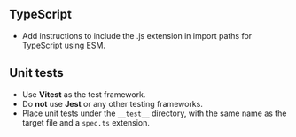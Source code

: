 ## TypeScript

- Add instructions to include the .js extension in import paths for TypeScript using ESM.

## Unit tests

- Use **Vitest** as the test framework.
- Do **not** use **Jest** or any other testing frameworks.
- Place unit tests under the `__test__` directory, with the same name as the target file and a `spec.ts` extension.